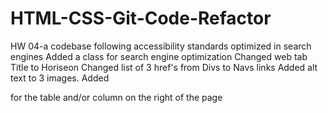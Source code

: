 # HTML-CSS-Git-Code-Refactor
HW 04-a codebase following accessibility standards optimized in search engines
Added a class for search engine optimization
Changed web tab Title to Horiseon
Changed list of 3 href's from Divs to Navs links 
Added alt text to 3 images.
Added <aside> for the table and/or column on the right of the page